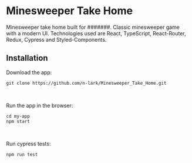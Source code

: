 # Minesweeper Take Home

Minesweeper take home built for #######. Classic minesweeper game with a modern UI. Technologies used are React, TypeScript, React-Router, Redux, Cypress and Styled-Components.

## Installation

Download the app: <br>

```
git clone https://github.com/n-lark/Minesweeper_Take_Home.git
```

<br>

Run the app in the browser:

```
cd my-app
npm start
```

<br>

Run cypress tests:

```
npm run test
```

